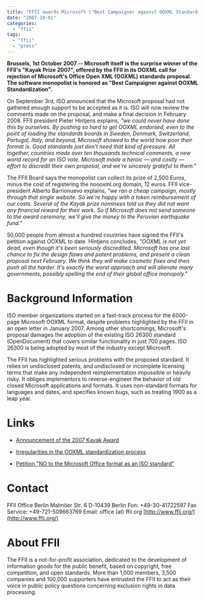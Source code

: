 ```yaml
---
title: "FFII awards Microsoft \"Best Campaigner against OOXML Standardization\" prize"
date: "2007-10-01"
categories: 
  - "ffii"
tags: 
  - "ffii"
  - "press"
---
```


**Brussels, 1st October 2007 -- Microsoft itself is the surprise winner of the FFII's "Kayak Prize 2007", offered by the FFII in its <NO>OOXML call for rejection of Microsoft's Office Open XML (OOXML) standards proposal. The software monopolist is honored as "Best Campaigner against OOXML Standardization".**

On September 3rd, ISO announced that the Microsoft proposal had not gathered enough support to be accepted as it is. ISO will now review the comments made on the proposal, and make a final decision in February 2008. FFII president Pieter Hintjens explains, _"we could never have done this by ourselves. By pushing so hard to get OOXML endorsed, even to the point of loading the standards boards in Sweden, Denmark, Switzerland, Portugal, Italy, and beyond, Microsoft showed to the world how poor their format is. Good standards just don't need that kind of pressure. All together, countries made over ten thousands technical comments, a new world record for an ISO vote. Microsoft made a heroic — and costly — effort to discredit their own proposal, and we're sincerely grateful to them."_

The FFII Board says the monopolist can collect its prize of 2,500 Euros, minus the cost of registering the noooxml.org domain, 12 euros. FFII vice-president Alberto Barrionuevo explains, _"we ran a cheap campaign, mostly through that single website. So we're happy with a token reimbursement of our costs. Several of the Kayak prize nominees told us they did not want any financial reward for their work. So if Microsoft does not send someone to the award ceremony, we'll give the money to the Peruvian earthquake fund."_

50,000 people from almost a hundred countries have signed the FFII's petition against OOXML to date. Hintjens concludes, _"OOXML is not yet dead, even though it's been seriously discredited. Microsoft has one last chance to fix the design flaws and patent problems, and present a clean proposal next February. We think they will make cosmetic fixes and then push all the harder. It's exactly the worst approach and will alienate many governments, possibly spelling the end of their global office monopoly."_

# Background Information

ISO member organizations started on a fast-track process for the 6000-page Microsoft OOXML format, despite problems highlighted by the FFII in an open letter in January 2007. Among other shortcomings, Microsoft's proposal damages the adoption of the existing ISO 26300 standard (OpenDocument) that covers similar functionality in just 700 pages. ISO 26300 is being adopted by most of the industry except Microsoft.

The FFII has highlighted serious problems with the proposed standard. It relies on undisclosed patents, and undisclosed or incomplete licensing terms that make any independent reimplementation impossible or heavily risky. It obliges implementors to reverse-engineer the behavior of old closed Microsoft applications and formats. It uses non-standard formats for languages and dates, and specifies known bugs, such as treating 1900 as a leap year.

# Links

- [Announcement of the 2007 Kayak Award](http://press.ffii.org/Press_releases/FFII_puts_up_a_prize_in_fight_against_Microsoft_Office_standardisation)
    
- [Irregularities in the OOXML standardization process](http://www.noooxml.org/irregularities)
    
- [Petition "NO to the Microsoft Office format as an ISO standard"](http://www.noooxml.org/petition)
    

# Contact

FFII Office Berlin Malmöer Str. 6 D-10439 Berlin Fon: +49-30-41722597 Fax Service: +49-721-509663769 Email: office (at) ffii.org [http://www.ffii.org/](http://www.ffii.org/)

# About FFII

The FFII is a not-for-profit association, dedicated to the development of information goods for the public benefit, based on copyright, free competition, and open standards. More than 1,000 members, 3,500 companies and 100,000 supporters have entrusted the FFII to act as their voice in public policy questions concerning exclusion rights in data processing.
